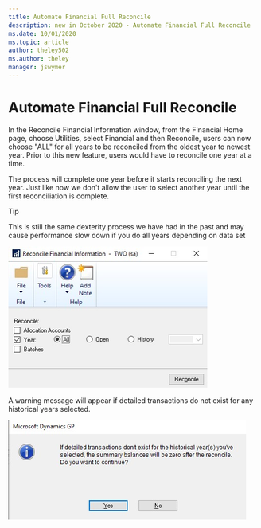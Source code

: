 ```yaml
---
title: Automate Financial Full Reconcile 
description: new in October 2020 - Automate Financial Full Reconcile
ms.date: 10/01/2020
ms.topic: article
author: theley502
ms.author: theley
manager: jswymer
---
```


# Automate Financial Full Reconcile

In the Reconcile Financial Information window, from the Financial Home page, choose Utilities, select Financial and then Reconcile, users can now choose "ALL" for all years to be reconciled from the oldest year to newest year. Prior to this new feature, users would have to reconcile one year at a time.

The process will complete one year before it starts reconciling the next year. Just like now we don't allow the user to select another year until the first reconciliation is complete.

> [!TIP]
> This is still the same dexterity process we have had in the past and may cause performance slow down if you do all years depending on data set

<img src="media/image17.png" alt="Reconcile Financial Information" width="400" height="284" />

A warning message will appear if detailed transactions do not exist for any historical years selected.

<img src="media/image18.png" alt="Warning dialog" width="478" height="200" />


